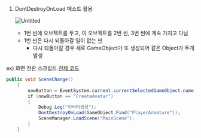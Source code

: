 1. DontDestroyOnLoad 메소드 활용
    
    ![Untitled](https://s3-us-west-2.amazonaws.com/secure.notion-static.com/1c78abb4-7e18-40ce-8120-1e83c4e108e9/Untitled.png)
    
    - 1번 씬에 오브젝트를 두고, 이 오브젝트를 2번 씬, 3번 씬에 계속 가지고 다님
    - 1번 씬은 다시 되돌아갈 일이 없는 씬
        - 다시 되돌아갈 경우 새로 GameObject가 또 생성되어 같은 Object가 두개 발생
        

ex) 화면 전환 스크립트 [전체 코드](./DontDestroy.cs)

```csharp
public void SceneChange()
    {
        nowButton = EventSystem.current.currentSelectedGameObject.name;
        if (nowButton == "CreateAvatar")
        {
            Debug.Log("아바타생성");
            DontDestroyOnLoad(GameObject.Find("PlayerArmature"));
            SceneManager.LoadScene("MainScene");
        }
    }
```
